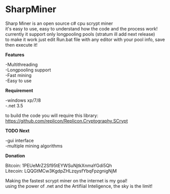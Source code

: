 SharpMiner
==========

Sharp Miner is an open source c# cpu scrypt miner<br />
it's easy to use, easy to understand how the code and the process work!<br />
currently it support only longpooling pools (stratum ill add next release)<br />
to make it work just edit Run.bat file with any editor with your pool info, save then execute it!<br />

<b>Features</b>

-Multithreading<br />
-Longpooling support<br />
-Fast mining<br />
-Easy to use<br />

<b>Requirement</b>

-windows xp/7/8<br />
-.net 3.5<br />

to build the code you will require this library: <br />
https://github.com/replicon/Replicon.Cryptography.SCrypt<br />

<b>TODO Next</b>

-gui interface<br />
-multiple mining algorithms<br />

<b>Donation</b>

Bitcoin: 1PEUeMrZ2Sf95tEYWSuNjtkXnmaYGdi5Qh<br />
Litecoin: LQQGtMCw3KgdpZHLzqysfYbqFpzgnigNjM<br />

Making the fastest scrypt miner on the internet is my goal!<br />
using the power of .net and the Artifiial Inteligence, the sky is the limit!<br />
